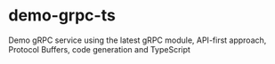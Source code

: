 # demo-grpc-ts
Demo gRPC service using the latest gRPC module, API-first approach, Protocol Buffers, code generation and TypeScript
